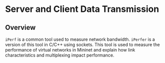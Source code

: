 # Server and Client Data Transmission

## Overview
`iPerf` is a common tool used to measure network bandwidth. `iPerfer` is a version of this tool in C/C++ using sockets. This tool is used to measure the performance of virtual networks in Mininet and explain how link characteristics and multiplexing impact performance.